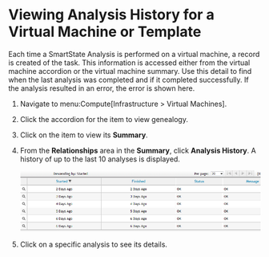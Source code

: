 # Viewing Analysis History for a Virtual Machine or Template

Each time a SmartState Analysis is performed on a virtual machine, a
record is created of the task. This information is accessed either from
the virtual machine accordion or the virtual machine summary. Use this
detail to find when the last analysis was completed and if it completed
successfully. If the analysis resulted in an error, the error is shown
here.

1.  Navigate to menu:Compute\[Infrastructure \> Virtual Machines\].

2.  Click the accordion for the item to view genealogy.

3.  Click on the item to view its **Summary**.

4.  From the **Relationships** area in the **Summary**, click **Analysis
    History**. A history of up to the last 10 analyses is displayed.

    ![2179](/images/2179.png)

5.  Click on a specific analysis to see its details.
